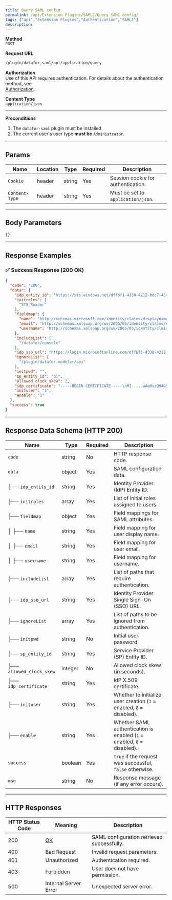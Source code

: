 ```yaml
---
title: Query SAML config
permalink: /api/Extension Plugins/SAML2/Query SAML config/
tags: ["api","Extension Plugins","Authentication","SAML2"]
description:
---
```


**Method**  
`POST`

**Request URL**
```html
/plugin/datafor-saml/api/application/query
```

**Authorization**  
Use of this API requires authentication. For details about the authentication method, see  
[Authorization](/api/index/#_5-authentication-security).

**Content Type**  
`application/json`

---

**Preconditions**
1. The `datafor-saml` plugin must be installed.
2. The current user's user type **must be** `Administrator`.

---

## **Params**

| Name          | Location | Type    | Required | Description |
|--------------|----------|---------|----------|-------------|
| `Cookie`     | header   | string  | Yes      | Session cookie for authentication. |
| `Content-Type` | header | string  | Yes      | Must be set to `application/json`. |

---

## **Body Parameters**

```json
{}
```

---

## **Response Examples**

### ✅ Success Response (200 OK)
```json
{
  "code": "200",
  "data": {
    "idp_entity_id": "https://sts.windows.net/dff6f1-4338-4212-bdc7-4544f8c9b2f6/",
    "initroles": [
      "SYS_Reader"
    ],
    "fieldmap": {
      "name": "http://schemas.microsoft.com/identity/claims/displayname",
      "email": "http://schemas.xmlsoap.org/ws/2005/05/identity/claims/emailaddress",
      "username": "http://schemas.xmlsoap.org/ws/2005/05/identity/claims/emailaddress"
    },
    "includeList": [
      "/datafor/console"
    ],
    "idp_sso_url": "https://login.microsoftonline.com/dff6f1-4338-4212-bdc7-4544f8c9b2f6/saml2",
    "ignoreList": [
      "/plugin/datafor-modeler/api"
    ],
    "initpwd": "",
    "sp_entity_id": "bi",
    "allowed_clock_skew": 2,
    "idp_certificate": "-----BEGIN CERTIFICATE-----\nMI.....uAe0vzQ94DSLPpp2CoryL/4Tla67zlKsq1EbPTVELngkT6D22q1VQ29ivUEr\nS6OVVx93CK/8CZXnCyii\n-----END CERTIFICATE-----\n",
    "inituser": "1",
    "enable": "1"
  },
  "success": true
}
```

---

## **Response Data Schema (HTTP 200)**

| Name                    | Type     | Required | Description |
|-------------------------|---------|----------|-------------|
| `code`                 | string  | No       | HTTP response code. |
| `data`                 | object  | Yes      | SAML configuration data. |
| ├── `idp_entity_id`     | string  | Yes      | Identity Provider (IdP) Entity ID. |
| ├── `initroles`         | array   | Yes      | List of initial roles assigned to users. |
| ├── `fieldmap`         | object  | Yes      | Field mappings for SAML attributes. |
| │   ├── `name`         | string  | Yes      | Field mapping for user display name. |
| │   ├── `email`        | string  | Yes      | Field mapping for user email. |
| │   ├── `username`     | string  | Yes      | Field mapping for username. |
| ├── `includeList`       | array   | Yes      | List of paths that require authentication. |
| ├── `idp_sso_url`      | string  | Yes      | Identity Provider Single Sign-On (SSO) URL. |
| ├── `ignoreList`       | array   | Yes      | List of paths to be ignored from authentication. |
| ├── `initpwd`          | string  | No       | Initial user password. |
| ├── `sp_entity_id`     | string  | Yes      | Service Provider (SP) Entity ID. |
| ├── `allowed_clock_skew` | integer | No      | Allowed clock skew (in seconds). |
| ├── `idp_certificate`  | string  | Yes      | IdP X.509 certificate. |
| ├── `inituser`         | string  | Yes      | Whether to initialize user creation (`1` = enabled, `0` = disabled). |
| ├── `enable`           | string  | Yes      | Whether SAML authentication is enabled (`1` = enabled, `0` = disabled). |
| `success`              | boolean | Yes      | `true` if the request was successful, `false` otherwise. |
| `msg`                  | string  | No       | Response message (if any error occurs). |

---

## **HTTP Responses**

| HTTP Status Code | Meaning                                                 | Description |
|------------------|---------------------------------------------------------|-------------|
| 200              | [OK](https://tools.ietf.org/html/rfc7231#section-6.3.1) | SAML configuration retrieved successfully. |
| 400              | Bad Request                                             | Invalid request parameters. |
| 401              | Unauthorized                                            | Authentication required. |
| 403              | Forbidden                                               | User does not have permission. |
| 500              | Internal Server Error                                   | Unexpected server error. |